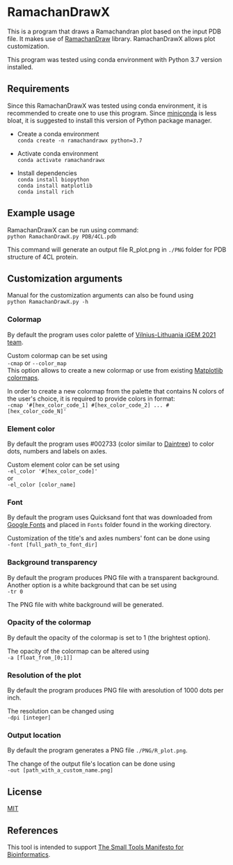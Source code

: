 # RamachanDrawX

This is a program that draws a Ramachandran plot based on the input PDB file. It makes use of 
[RamachanDraw](https://github.com/alxdrcirilo/RamachanDraw) library. RamachanDrawX 
allows plot customization.

This program was tested using conda environment with Python 3.7 version installed.

## Requirements

Since this RamachanDrawX was tested using conda environment, it is recommended to create 
one to use this program. 
Since [miniconda](https://docs.conda.io/en/latest/miniconda.html) is less bloat, it is suggested
to install this version of Python package manager.

* Create a conda environment  
`conda create -n ramachandrawx python=3.7`

* Activate conda environment  
`conda activate ramachandrawx`

* Install dependencies  
`conda install biopython`  
`conda install matplotlib`  
`conda install rich`  

## Example usage

RamachanDrawX can be run using command:  
`python RamachanDrawX.py PDB/4CL.pdb`

This command will generate an output file R_plot.png in `./PNG` folder for PDB structure 
of 4CL protein.

## Customization arguments

Manual for the customization arguments can also be found using  
`python RamachanDrawX.py -h`

### Colormap

By default the program uses color palette of [Vilnius-Lithuania iGEM 2021 team](https://2021.igem.org/Team:Vilnius-Lithuania).

Custom colormap can be set using  
`-cmap` or `--color_map`  
This option allows to create a new colormap or use from existing [Matplotlib colormaps](https://matplotlib.org/stable/tutorials/colors/colormaps.html).  

In order to create a new colormap from the palette that contains N colors of the user's choice, it is required to provide colors in format:  
`-cmap '#[hex_color_code_1] #[hex_color_code_2] ... #[hex_color_code_N]'`

### Element color

By default the program uses #002733 (color similar to [Daintree](https://chir.ag/projects/name-that-color/#002733)) to color dots, numbers and labels on axles.  

Custom element color can be set using  
`-el_color '#[hex_color_code]'`  
or  
`-el_color [color_name]`  

### Font

By default the program uses Quicksand font that was downloaded from [Google Fonts](https://fonts.google.com) and placed in `Fonts` folder found in the working directory.  

Customization of the title's and axles numbers' font can be done using  
`-font [full_path_to_font_dir]`

### Background transparency

By default the program produces PNG file with a transparent background. Another option 
is a white background that can be set using  
`-tr 0`  

The PNG file with white background will be generated.  

### Opacity of the colormap

By default the opacity of the colormap is set to 1 (the brightest option).  

The opacity of the colormap can be altered using  
`-a [float_from_[0;1]]`

### Resolution of the plot

By default the program produces PNG file with aresolution of 1000 dots per inch.  

The resolution can be changed using  
`-dpi [integer]`

### Output location

By default the program generates a PNG file `./PNG/R_plot.png`.  

The change of the output file's location can be done using  
`-out [path_with_a_custom_name.png]`  

## License
[MIT](https://choosealicense.com/licenses/mit/)

## References

This tool is intended to support [The Small Tools Manifesto for Bioinformatics](https://github.com/pjotrp/bioinformatics).
